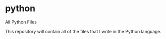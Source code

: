 # python
All Python Files

This repository will contain all of the files that I write in the Python language.
